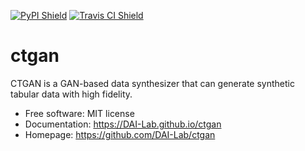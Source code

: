 [![PyPI Shield](https://img.shields.io/pypi/v/ctgan.svg)](https://pypi.python.org/pypi/ctgan)
[![Travis CI Shield](https://travis-ci.org/DAI-Lab/ctgan.svg?branch=master)](https://travis-ci.org/DAI-Lab/ctgan)

# ctgan

CTGAN is a GAN-based data synthesizer that can generate synthetic tabular data with high fidelity. 

- Free software: MIT license
- Documentation: https://DAI-Lab.github.io/ctgan
- Homepage: https://github.com/DAI-Lab/ctgan
